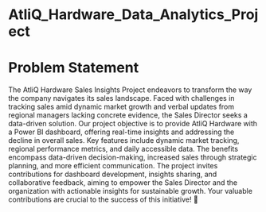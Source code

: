 # AtliQ_Hardware_Data_Analytics_Project

# Problem Statement
The AtliQ Hardware Sales Insights Project endeavors to transform the way the company navigates its sales landscape. 
Faced with challenges in tracking sales amid dynamic market growth and verbal updates from regional managers lacking concrete evidence, the Sales Director seeks a data-driven solution. 
Our project objective is to provide AtliQ Hardware with a Power BI dashboard, offering real-time insights and addressing the decline in overall sales. Key features include dynamic market tracking, regional performance metrics, and daily accessible data. The benefits encompass data-driven decision-making, increased sales through strategic planning, and more efficient communication.
The project invites contributions for dashboard development, insights sharing, and collaborative feedback, aiming to empower the Sales Director and the organization with actionable insights for sustainable growth. Your valuable contributions are crucial to the success of this initiative! 🚀
